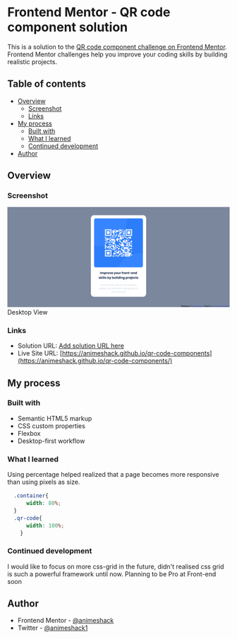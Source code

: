 # Frontend Mentor - QR code component solution

This is a solution to the [QR code component challenge on Frontend Mentor](https://www.frontendmentor.io/challenges/qr-code-component-iux_sIO_H). Frontend Mentor challenges help you improve your coding skills by building realistic projects. 

## Table of contents

- [Overview](#overview)
  - [Screenshot](#screenshot)
  - [Links](#links)
- [My process](#my-process)
  - [Built with](#built-with)
  - [What I learned](#what-i-learned)
  - [Continued development](#continued-development)
- [Author](#author)
## Overview

### Screenshot

![](./images/Screenshot%202023-05-20%20at%2021-34-43%20Frontend%20Mentor%20QR%20code%20component.png)
Desktop View


### Links

- Solution URL: [Add solution URL here](https://your-solution-url.com)
- Live Site URL: [https://animeshack.github.io/qr-code-components](https://animeshack.github.io/qr-code-components/)

## My process

### Built with

- Semantic HTML5 markup
- CSS custom properties
- Flexbox
- Desktop-first workflow

### What I learned
Using percentage helped realized that a page becomes more responsive than using pixels as size.

```css
  .container{
      width: 80%;
  }   
  .qr-code{
      width: 100%;
    }
```

### Continued development

I would like to focus on more css-grid in the future, didn't realised css grid is such a powerful framework until now. Planning to be Pro at Front-end soon

## Author

- Frontend Mentor - [@animeshack](https://www.frontendmentor.io/profile/animeshack)
- Twitter - [@animeshack1](https://www.twitter.com/animeshack1)

